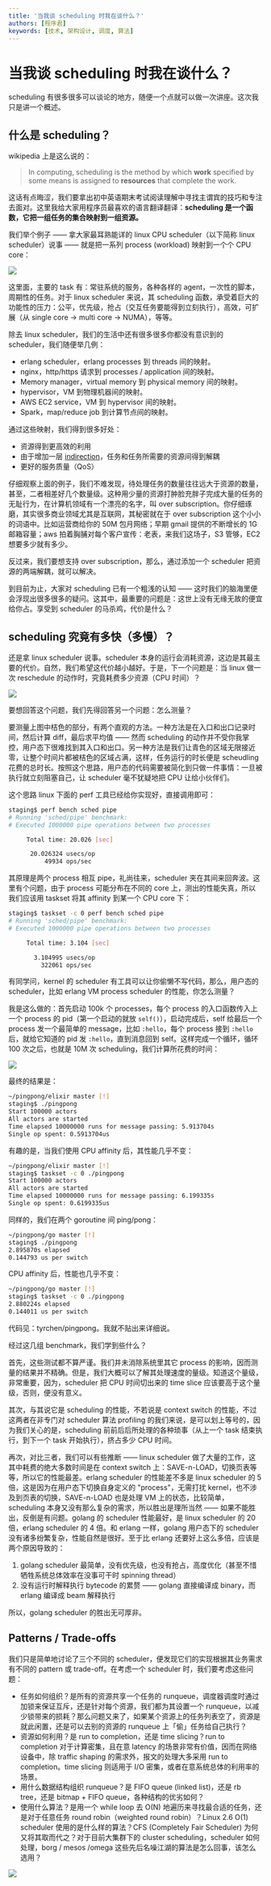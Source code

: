 ```yaml
---
title: '当我谈 scheduling 时我在谈什么？'
authors: [程序君]
keywords: [技术, 架构设计, 调度, 算法]
---
```


# 当我谈 scheduling 时我在谈什么？

scheduling 有很多很多可以谈论的地方，随便一个点就可以做一次讲座。这次我只是讲一个概述。

## 什么是 scheduling？

wikipedia 上是这么说的：

> In computing, scheduling is the method by which __work__ specified by some means is assigned to __resources__ that complete the work.

这话有点晦涩，我们要拿出初中英语期末考试阅读理解中寻找主谓宾的技巧和专注去面对。这里我给大家用程序员最喜欢的语言翻译翻译：__scheduling 是一个函数，它把一组任务的集合映射到一组资源。__

我们举个例子 —— 拿大家最耳熟能详的 linux CPU scheduler（以下简称 linux scheduler）说事 —— 就是把一系列 process (workload) 映射到一个个 CPU core：

![](assets/linux_sched.jpg)

这里面，主要的 task 有：常驻系统的服务，各种各样的 agent，一次性的脚本，周期性的任务。对于 linux scheduler 来说，其 scheduling 函数，承受着巨大的功能性的压力：公平，优先级，抢占（交互任务要能得到立刻执行），高效，可扩展（从 single core -> multi core -> NUMA），等等。

除去 linux scheduler，我们的生活中还有很多很多你都没有意识到的 scheduler，我们随便举几例：

* erlang scheduler，erlang processes 到 threads 间的映射。
* nginx，http/https 请求到 processes / application 间的映射。
* Memory manager，virtual memory 到 physical memory 间的映射。
* hypervisor，VM 到物理机器间的映射。
* AWS EC2 service，VM 到 hypervisor 间的映射。
* Spark，map/reduce job 到计算节点间的映射。

通过这些映射，我们得到很多好处：

* 资源得到更高效的利用
* 由于增加一层 [indirection](indirection.html)，任务和任务所需要的资源间得到解耦
* 更好的服务质量（QoS）

仔细观察上面的例子，我们不难发现，待处理任务的数量往往远大于资源的数量，甚至，二者相差好几个数量级。这种用少量的资源打肿脸充胖子完成大量的任务的无耻行为，在计算机领域有一个漂亮的名字，叫 over subscription。你仔细琢磨，其实很多商业领域尤其是互联网，其秘密就在于 over subscription 这个小小的词语中。比如运营商给你的 50M 包月网络；早期 gmail 提供的不断增长的 1G 邮箱容量；aws 拍着胸脯对每个客户宣传：老表，来我们这场子，S3 管够，EC2 想要多少就有多少。

反过来，我们要想支持 over subscription，那么，通过添加一个 scheduler 把资源的两端解耦，就可以解决。

到目前为止，大家对 scheduling 已有一个粗浅的认知 —— 这时我们的脑海里便会浮现出很多很多的疑问。这其中，最重要的问题是：这世上没有无缘无故的便宜给你占。享受到 scheduler 的马杀鸡，代价是什么？

## scheduling 究竟有多快（多慢）？

还是拿 linux scheduler 说事。scheduler 本身的运行会消耗资源，这边是其最主要的代价。自然，我们希望这代价越小越好。于是，下一个问题是：当 linux 做一次 reschedule 的动作时，究竟耗费多少资源（CPU 时间）？

![](assets/sched_cost.jpg)

要想回答这个问题，我们先得回答另一个问题：怎么测量？

要测量上图中桔色的部分，有两个直观的方法。一种方法是在入口和出口记录时间，然后计算 diff，最后求平均值 —— 然而 scheduling 的动作并不受你我掌控，用户态下很难找到其入口和出口。另一种方法是我们让青色的区域无限接近零，让整个时间片都被桔色的区域占满，这样，任务运行的时长便是 scheudling 花费的总时长。按照这个思路，用户态的代码需要被简化到只做一件事情：一旦被执行就立刻阻塞自己，让 scheduler 毫不犹疑地把 CPU 让给小伙伴们。

这个思路 linux 下面的 perf 工具已经给你实现好，直接调用即可：

```bash
staging$ perf bench sched pipe
# Running 'sched/pipe' benchmark:
# Executed 1000000 pipe operations between two processes

     Total time: 20.026 [sec]

      20.026324 usecs/op
          49934 ops/sec
```

其原理是两个 process 相互 pipe，礼尚往来，scheduler 夹在其间来回奔波。这里有个问题，由于 process 可能分布在不同的 core 上，测出的性能失真，所以我们应该用 taskset 将其 affinity 到某一个 CPU core 下：

```bash
staging$ taskset -c 0 perf bench sched pipe
# Running 'sched/pipe' benchmark:
# Executed 1000000 pipe operations between two processes

     Total time: 3.104 [sec]

       3.104995 usecs/op
         322061 ops/sec
```

有同学问，kernel 的 scheduler 有工具可以让你偷懒不写代码，那么，用户态的 scheduler，比如 erlang VM process scheduler 的性能，你怎么测量？

我是这么做的：首先启动 100k 个 processes，每个 process 的入口函数传入上一个 process 的 pid（第一个启动的就放 ``self()``），启动完成后，self 给最后一个 process 发一个最简单的 message，比如 ``:hello``，每个 process 接到 ``:hello`` 后，就给它知道的 pid 发 ``:hello``，直到消息回到 self。这样完成一个循环，循环 100 次之后，也就是 10M 次 scheduling，我们计算所花费的时间：

![](assets/sched_erl_cost.jpg)

最终的结果是：

```bash
~/pingpong/elixir master [!]
staging$ ./pingpong
Start 100000 actors
All actors are started
Time elapsed 10000000 runs for message passing: 5.913704s
Single op spent: 0.5913704us
```
有趣的是，当我们使用 CPU affinity 后，其性能几乎不变：

```bash
~/pingpong/elixir master [!]
staging$ taskset -c 0 ./pingpong
Start 100000 actors
All actors are started
Time elapsed 10000000 runs for message passing: 6.199335s
Single op spent: 0.6199335us
```

同样的，我们在两个 goroutine 间 ping/pong：

```bash
~/pingpong/go master [!]
staging$ ./pingpong
2.895870s elapsed
0.144793 us per switch
```

CPU affinity 后，性能也几乎不变：

```bash
~/pingpong/go master [!]
staging$ taskset -c 0 ./pingpong
2.880224s elapsed
0.144011 us per switch
```

代码见：tyrchen/pingpong。我就不贴出来详细说。

经过这几组 benchmark，我们学到些什么？

首先，这些测试都不算严谨。我们并未消除系统里其它 process 的影响，因而测量的结果并不精确。但是，我们大概可以了解其处理速度的量级。知道这个量级，非常重要，因为，scheduler 把 CPU 时间切出来的 time slice 应该要高于这个量级，否则，便没有意义。

其次，与其说它是 scheduling 的性能，不若说是 context switch 的性能，不过这两者在非专门对 scheduler 算法 profiling 的我们来说，是可以划上等号的，因为我们关心的是，scheduling 前前后后所处理的各种琐事（从上一个 task 结束执行，到下一个 task 开始执行），挤占多少 CPU 时间。

再次，对比三者，我们可以有些推断 —— linux scheduler 做了大量的工作，这其中耗费的绝大多数时间是在 context switch 上：SAVE-n-LOAD，切换页表等等，所以它的性能最差。erlang scheduler 的性能差不多是 linux scheduler 的 5 倍，这是因为在用户态下切换自身定义的 "process"，无需打扰 kernel，也不涉及到页表的切换，SAVE-n-LOAD 也是处理 VM 上的状态，比较简单，scheduling 本身又没有那么复杂的需求，所以胜出是理所当然 —— 如果不能胜出，反倒是有问题。golang 的 scheduler 性能最好，是 linux scheduler 的 20 倍，erlang scheduler 的 4 倍。和 erlang 一样，golang 用户态下的 scheduler 没有诸多纷繁复杂，性能自然是很好。至于比 erlang 还要好上这么多倍，应该是两个原因导致的：

1. golang scheduler 最简单，没有优先级，也没有抢占，高度优化（甚至不惜牺牲系统总体效率在没事可干时 spinning thread）
2. 没有运行时解释执行 bytecode 的累赘 —— golang 直接编译成 binary，而 erlang 编译成 beam 解释执行

所以，golang scheduler 的胜出无可厚非。

## Patterns / Trade-offs

我们只是简单地讨论了三个不同的 scheduler，便发现它们的实现根据其业务需求有不同的 pattern 或 trade-off。在考虑一个 scheduler 时，我们要考虑这些问题：

* 任务如何组织？是所有的资源共享一个任务的 runqueue，调度器调度时通过加锁来保证互斥，还是针对每个资源，我们都为其设置一个 runqueue，以减少锁带来的损耗？那么问题又来了，如果某个资源上的任务列表空了，资源是就此闲置，还是可以去别的资源的 runqueue 上「偷」任务给自己执行？
* 资源如何利用？是 run to completion，还是 time slicing？run to completion 对于计算密集，且在意 latency 的场景非常有价值，因而在网络设备中，除 traffic shaping 的需求外，报文的处理大多采用 run to completion。time slicing 则适用于 I/O 密集，或者在意系统总体的利用率的场景。
* 用什么数据结构组织 runqueue？是 FIFO queue (linked list)，还是 rb tree，还是 bitmap + FIFO queue，各种结构的优劣如何？
* 使用什么算法？是用一个 while loop 去 O(N) 地遍历来寻找最合适的任务，还是对于任意任务 round robin（weighted round robin）？Linux 2.6 O(1) scheduler 使用的是什么样的算法？CFS (Completely Fair Scheduler) 为何又将其取而代之？对于目前大集群下的 cluster scheduling，scheduler 如何处理，borg / mesos /omega 这些先后名噪江湖的算法是怎么回事，该怎么选用？

![](assets/sched_patterns.jpg)
